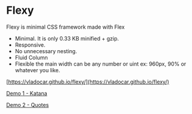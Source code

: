 # Flexy
Flexy is minimal CSS framework made with Flex

* Minimal. It is only 0.33 KB minified + gzip. 
* Responsive. 
* No unnecessary nesting.
* Fluid Column
* Flexible the main width can be any number or uint ex: 960px, 90% or whatever you like.

[https://vladocar.github.io/flexy/](https://vladocar.github.io/flexy/)

[Demo 1 - Katana](https://vladocar.github.io/flexy/Katana.html)

[Demo 2 - Quotes](https://vladocar.github.io/flexy/Quotes.html)

